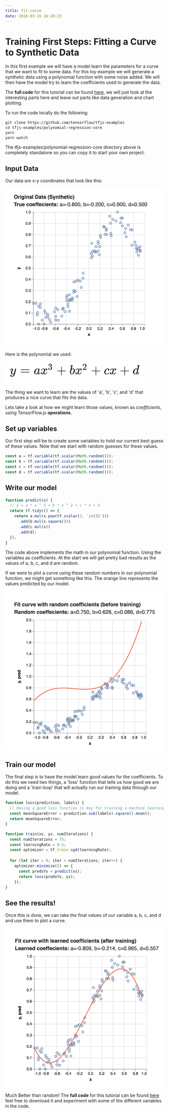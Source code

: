 ```yaml
---
title: fit-curve
date: 2018-03-16 16:28:23
---
```


# Training First Steps: Fitting a Curve to Synthetic Data

In this first example we will have a model learn the parameters for a curve that we want to fit to some data. For this toy example we will generate a synthetic data using a polynomial function with some noise added. We will then have the model try to learn the coefficients used to generate the data.

The **full code** for this tutorial can be found [here](https://github.com/tensorflow/tfjs-examples/tree/master/polynomial-regression-core), we will just look at the interesting parts here and leave out parts like data generation and chart plotting.

To run the code locally do the following:

```
git clone https://github.com/tensorflow/tfjs-examples
cd tfjs-examples/polynomial-regression-core
yarn
yarn watch
```

The tfjs-examples/polynomial-regression-core directory above is completely standalone so you can copy it to start your own project.

## Input Data

Our data are x-y coordinates that look like this:

<img src="../images/fit_curve_data.png" alt="Input data scatterplot" style="max-width: 500px;" max-width="500px"/>

Here is the polynomial we used:

<img src="../images/fit_curve_function.png" alt="polynomial function" style="maxWidth: 300px;" max-width="300px"/>

The thing we want to learn are the values of 'a', 'b', 'c', and 'd' that produces a nice curve that fits the data.

Lets take a look at how we might learn those values, known as _coefficients_, using TensorFlow.js **operations**.

## Set up variables

Our first step will be to create some variables to hold our current best guess of these values. Note that we start with random guesses for these values.

```js
const a = tf.variable(tf.scalar(Math.random()));
const b = tf.variable(tf.scalar(Math.random()));
const c = tf.variable(tf.scalar(Math.random()));
const d = tf.variable(tf.scalar(Math.random()));
```

## Write our model

```js
function predict(x) {
  // y = a * x ^ 3 + b * x ^ 2 + c * x + d
  return tf.tidy(() => {
    return a.mul(x.pow(tf.scalar(3, 'int32')))
      .add(b.mul(x.square()))
      .add(c.mul(x))
      .add(d);
  });
}
```

The code above implements the math in our polynomial function. Using the variables as coefficients. At the start we will get pretty bad results as the values of a, b, c, and d are random.

If we were to plot a curve using these random numbers in our polynomial function, we might get something like this. The orange line represents the values predicted by our model.

<img src="../images/fit_curve_random.png" alt="random coefficients scatterplot" style="maxWidth: 500px;" max-width="500px"/>

## Train our model

The final step is to have the model learn good values for the coefficients. To do this we need two things, a 'loss' function that tells us how good we are doing and a 'train loop' that will actually run our training data through our model.

```js
function loss(prediction, labels) {
  // Having a good loss function is key for training a machine learning model
  const meanSquareError = prediction.sub(labels).square().mean();
  return meanSquareError;
}
```

```js
function train(xs, ys, numIterations) {
  const numIterations = 75;
  const learningRate = 0.5;
  const optimizer = tf.train.sgd(learningRate);

  for (let iter = 0; iter < numIterations; iter++) {
    optimizer.minimize(() => {
      const predsYs = predict(xs);
      return loss(predsYs, ys);
    });
}
```

## See the results!

Once this is done, we can take the final values of our variable a, b, c, and d and use them to plot a curve.

<img src="../images/fit_curve_learned.png" alt="Input data scatterplot" style="maxWidth: 500px;"/>

Much Better than random! The **full code** for this tutorial can be found [here](https://github.com/tensorflow/tfjs-examples/tree/master/polynomial-regression-core) feel free to download it and experiment with some of the different variables in the code.

